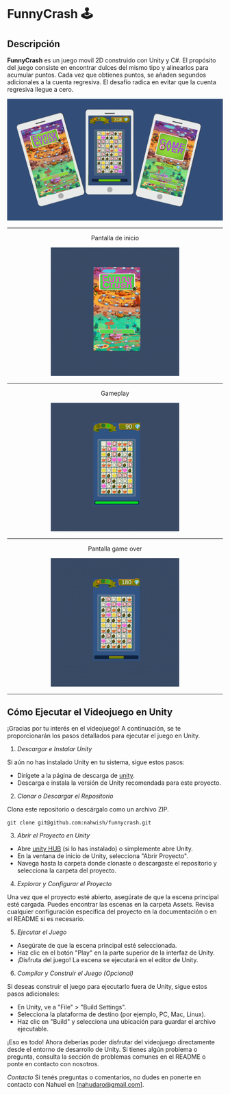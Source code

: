 # FunnyCrash 🕹️

## Descripción

**FunnyCrash** es un juego movil 2D construido con Unity y C#.
El propósito del juego consiste en encontrar dulces del mismo tipo y alinearlos para acumular puntos. Cada vez que obtienes puntos, se añaden segundos adicionales a la cuenta regresiva. El desafío radica en evitar que la cuenta regresiva llegue a cero.

<img src="./public/funny.png" alt="imagen de portada del videojuego">

<hr/>

<p align="center">
Pantalla de inicio
</p>

<p align="center">
<img src="./public/FUNNY-START.gif" width="300" alt="gif del inicio del juego"> 
</p>

<hr/>

<p align="center">
Gameplay
</p>

<p align="center">
<img src="./public/FUNNY-GAME.gif"  width="300" alt="gif del gameplay"> 
</p>

<hr/>

<p align="center">
Pantalla game over
</p>

<p align="center">
<img src="./public/FUNNY-GAMEOVER.gif" width="300" alt="gif de la pantala game over">
</p>

<hr/>

## Cómo Ejecutar el Videojuego en Unity

¡Gracias por tu interés en el videojuego! A continuación, se te proporcionarán los pasos detallados para ejecutar el juego en Unity.

1.  *Descargar e Instalar Unity*

Si aún no has instalado Unity en tu sistema, sigue estos pasos:

- Dirígete a la página de descarga de [unity](https://unity.com/pricing#plans-student-and-hobbyist).
- Descarga e instala la versión de Unity recomendada para este proyecto.

2. *Clonar o Descargar el Repositorio*

Clona este repositorio o descárgalo como un archivo ZIP.

   ```
   git clone git@github.com:nahwish/funnycrash.git
   ```

3. *Abrir el Proyecto en Unity*

- Abre [unity HUB](https://unity.com/es/download) (si lo has instalado) o simplemente abre Unity.
- En la ventana de inicio de Unity, selecciona "Abrir Proyecto".
- Navega hasta la carpeta donde clonaste o descargaste el repositorio y selecciona la carpeta del proyecto.

4. *Explorar y Configurar el Proyecto*

Una vez que el proyecto esté abierto, asegúrate de que la escena principal esté cargada. Puedes encontrar las escenas en la carpeta Assets.
Revisa cualquier configuración específica del proyecto en la documentación o en el README si es necesario.

5. *Ejecutar el Juego*

- Asegúrate de que la escena principal esté seleccionada.
- Haz clic en el botón "Play" en la parte superior de la interfaz de Unity.
- ¡Disfruta del juego! La escena se ejecutará en el editor de Unity.

6. *Compilar y Construir el Juego (Opcional)*

Si deseas construir el juego para ejecutarlo fuera de Unity, sigue estos pasos adicionales:

- En Unity, ve a "File" > "Build Settings".
- Selecciona la plataforma de destino (por ejemplo, PC, Mac, Linux).
- Haz clic en "Build" y selecciona una ubicación para guardar el archivo ejecutable.

¡Eso es todo! Ahora deberías poder disfrutar del videojuego directamente desde el entorno de desarrollo de Unity. Si tienes algún problema o pregunta, consulta la sección de problemas comunes en el README o ponte en contacto con nosotros.


*Contacto*
Si tenés preguntas o comentarios, no dudes en ponerte en contacto con Nahuel en [nahudaro@gmail.com].
